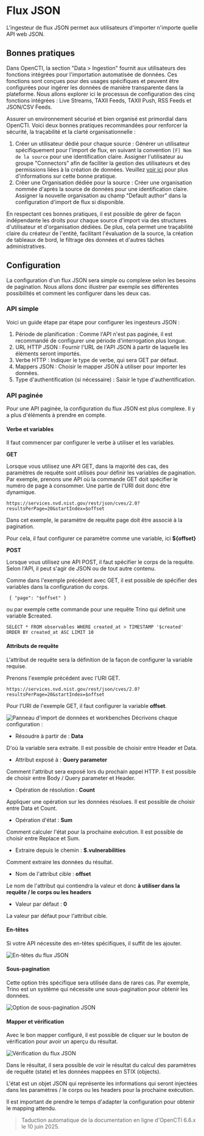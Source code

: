# Flux JSON

L'ingesteur de flux JSON permet aux utilisateurs d'importer n'importe quelle API web JSON.

<a id="best-practices-section"></a>
## Bonnes pratiques

Dans OpenCTI, la section "Data > Ingestion" fournit aux utilisateurs des fonctions intégrées pour l'importation automatisée de données. Ces fonctions sont conçues pour des usages spécifiques et peuvent être configurées pour ingérer les données de manière transparente dans la plateforme. Nous allons explorer ici le processus de configuration des cinq fonctions intégrées : Live Streams, TAXII Feeds, TAXII Push, RSS Feeds et JSON/CSV Feeds.

Assurer un environnement sécurisé et bien organisé est primordial dans OpenCTI. Voici deux bonnes pratiques recommandées pour renforcer la sécurité, la traçabilité et la clarté organisationnelle :

1. Créer un utilisateur dédié pour chaque source : Générer un utilisateur spécifiquement pour l'import de flux, en suivant la convention `[F] Nom de la source` pour une identification claire. Assigner l'utilisateur au groupe "Connectors" afin de faciliter la gestion des utilisateurs et des permissions liées à la création de données. Veuillez [voir ici](../../deployment/connectors.md#connector-token-section) pour plus d'informations sur cette bonne pratique.
2. Créer une Organisation dédiée pour la source : Créer une organisation nommée d'après la source de données pour une identification claire. Assigner la nouvelle organisation au champ "Default author" dans la configuration d'import de flux si disponible.

En respectant ces bonnes pratiques, il est possible de gérer de façon indépendante les droits pour chaque source d'import via des structures d'utilisateur et d'organisation dédiées. De plus, cela permet une traçabilité claire du créateur de l'entité, facilitant l'évaluation de la source, la création de tableaux de bord, le filtrage des données et d'autres tâches administratives.

## Configuration

La configuration d'un flux JSON sera simple ou complexe selon les besoins de pagination.
Nous allons donc illustrer par exemple ses différentes possibilités et comment les configurer dans les deux cas.

### API simple

Voici un guide étape par étape pour configurer les ingesteurs JSON :

1. Période de planification : Comme l'API n'est pas paginée, il est recommandé de configurer une période d'interrogation plus longue.
2. URL HTTP JSON : Fournir l'URL de l'API JSON à partir de laquelle les éléments seront importés.
3. Verbe HTTP : Indiquer le type de verbe, qui sera GET par défaut.
4. Mappers JSON : Choisir le mapper JSON à utiliser pour importer les données.
5. Type d'authentification (si nécessaire) : Saisir le type d'authentification.

### API paginée

Pour une API paginée, la configuration du flux JSON est plus complexe. Il y a plus d'éléments à prendre en compte.

#### Verbe et variables

Il faut commencer par configurer le verbe à utiliser et les variables.

**GET**

Lorsque vous utilisez une API GET, dans la majorité des cas, des paramètres de requête sont utilisés pour définir les variables de pagination.
Par exemple, prenons une API où la commande GET doit spécifier le numéro de page à consommer.
Une partie de l'URI doit donc être dynamique.

```https://services.nvd.nist.gov/rest/json/cves/2.0?resultsPerPage=20&startIndex=$offset```

Dans cet exemple, le paramètre de requête page doit être associé à la pagination.

Pour cela, il faut configurer ce paramètre comme une variable, ici **${offset}**

**POST**

Lorsque vous utilisez une API POST, il faut spécifier le corps de la requête. Selon l'API, il peut s'agir de JSON ou de tout autre contenu.

Comme dans l'exemple précédent avec GET, il est possible de spécifier des variables dans la configuration du corps.

``` { "page": "$offset" }```

ou par exemple cette commande pour une requête Trino qui définit une variable $created.

```SELECT * FROM observables WHERE created_at > TIMESTAMP '$created' ORDER BY created_at ASC LIMIT 10```

#### Attributs de requête

L'attribut de requête sera la définition de la façon de configurer la variable requise.

Prenons l'exemple précédent avec l'URI GET.

```https://services.nvd.nist.gov/rest/json/cves/2.0?resultsPerPage=20&startIndex=$offset```

Pour l'URI de l'exemple GET, il faut configurer la variable **offset**.

![Panneau d'import de données et workbenches](../assets/json-feed-paginated.png)
Décrivons chaque configuration :
- Résoudre à partir de : **Data**

D'où la variable sera extraite. Il est possible de choisir entre Header et Data.

- Attribut exposé à : **Query parameter**

Comment l'attribut sera exposé lors du prochain appel HTTP. Il est possible de choisir entre Body / Query parameter et Header.

- Opération de résolution : **Count**

Appliquer une opération sur les données résolues. Il est possible de choisir entre Data et Count.

- Opération d'état : **Sum**

Comment calculer l'état pour la prochaine exécution. Il est possible de choisir entre Replace et Sum.

- Extraire depuis le chemin : **$.vulnerabilities**

Comment extraire les données du résultat.

- Nom de l'attribut cible : **offset**

Le nom de l'attribut qui contiendra la valeur et donc **à utiliser dans la requête / le corps ou les headers**

- Valeur par défaut : **0**

La valeur par défaut pour l'attribut cible.

#### En-têtes

Si votre API nécessite des en-têtes spécifiques, il suffit de les ajouter.

![En-têtes du flux JSON](../assets/json-feed-headers.png)

#### Sous-pagination

Cette option très spécifique sera utilisée dans de rares cas. Par exemple, Trino est un système qui nécessite une sous-pagination pour obtenir les données.

![Option de sous-pagination JSON](../assets/json-feed-sub.png)

#### Mapper et vérification

Avec le bon mapper configuré, il est possible de cliquer sur le bouton de vérification pour avoir un aperçu du résultat.

![Vérification du flux JSON](../assets/json-feed-verify.png)

Dans le résultat, il sera possible de voir le résultat du calcul des paramètres de requête (state) et les données mappées en STIX (objects).

L'état est un objet JSON qui représente les informations qui seront injectées dans les paramètres / le corps ou les headers pour la prochaine exécution.

Il est important de prendre le temps d'adapter la configuration pour obtenir le mapping attendu.


> Taduction automatique de la documentation en ligne d'OpenCTI 6.6.x le 10 juin 2025.
